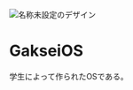 ![名称未設定のデザイン](https://github.com/GakseiOS/GakseiOS/assets/135989741/914304cc-f73a-4885-881a-b3b9ee924441)
# GakseiOS
学生によって作られたOSである。
